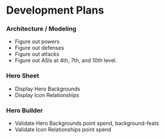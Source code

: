 # Development Plans

### Architecture / Modeling

* Figure out powers
* Figure out defenses
* Figure out attacks
* Figure out ASIs at 4th, 7th, and 10th level.

### Hero Sheet

* Display Hero Backgrounds
* Display Icon Relationships

### Hero Builder

* Validate Hero Backgrounds point spend, background-feats
* Validate Icon Relationships point spend

